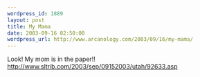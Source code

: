 ```yaml
--- 
wordpress_id: 1889
layout: post
title: My Mama
date: 2003-09-16 02:50:00
wordpress_url: http://www.arcanology.com/2003/09/16/my-mama/
---
```

Look! My mom is in the paper!! <a href="http://www.sltrib.com/2003/sep/09152003/utah/92633.asp">http://www.sltrib.com/2003/sep/09152003/utah/92633.asp</a>